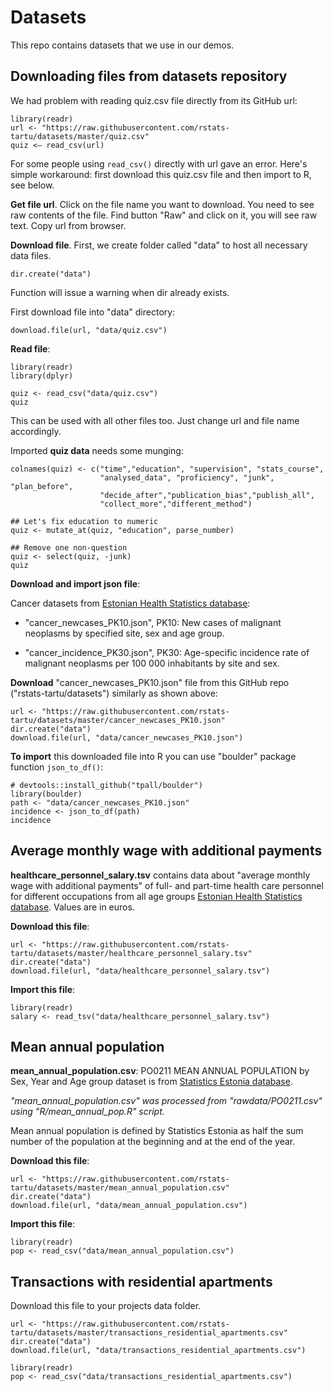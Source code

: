 # Datasets

This repo contains datasets that we use in our demos.

## Downloading files from datasets repository
We had problem with reading quiz.csv file directly from its GitHub url:

```
library(readr)
url <- "https://raw.githubusercontent.com/rstats-tartu/datasets/master/quiz.csv"
quiz <– read_csv(url)
```
For some people using `read_csv()` directly with url gave an error.
Here's simple workaround: first download this quiz.csv file and then import to R, see below. 

**Get file url**.
Click on the file name you want to download. 
You need to see raw contents of the file. 
Find button "Raw" and click on it, you will see raw text.
Copy url from browser.

**Download file**. 
First, we create folder called "data" to host all necessary data files. 

```
dir.create("data")
```

Function will issue a warning when dir already exists.

First download file into "data" directory:
``` 
download.file(url, "data/quiz.csv")
```

**Read file**:
```
library(readr)
library(dplyr)

quiz <- read_csv("data/quiz.csv")
quiz
```
This can be used with all other files too. 
Just change url and file name accordingly.


Imported **quiz data** needs some munging:
```
colnames(quiz) <- c("time","education", "supervision", "stats_course",
                    "analysed_data", "proficiency", "junk", "plan_before",
                    "decide_after","publication_bias","publish_all",
                    "collect_more","different_method")

## Let's fix education to numeric
quiz <- mutate_at(quiz, "education", parse_number)

## Remove one non-question
quiz <- select(quiz, -junk)
quiz
```

**Download and import json file**:

Cancer datasets from [Estonian Health Statistics database](http://pxweb.tai.ee/PXWeb2015/index_en.html):

- "cancer_newcases_PK10.json", PK10: New cases of malignant neoplasms by specified site, sex and age group.

- "cancer_incidence_PK30.json", PK30: Age-specific incidence rate of malignant neoplasms per 100 000 inhabitants by site and sex.

**Download** "cancer_newcases_PK10.json" file from this GitHub repo ("rstats-tartu/datasets") similarly as shown above:
```
url <- "https://raw.githubusercontent.com/rstats-tartu/datasets/master/cancer_newcases_PK10.json"
dir.create("data")
download.file(url, "data/cancer_newcases_PK10.json")
```

**To import** this downloaded file into R you can use "boulder" package function `json_to_df()`:
```
# devtools::install_github("tpall/boulder")
library(boulder)
path <- "data/cancer_newcases_PK10.json"
incidence <- json_to_df(path)
incidence
```

## Average monthly wage with additional payments

**healthcare_personnel_salary.tsv** contains data about "average monthly wage with additional payments" of full- and part-time health care personnel for different occupations from all age groups [Estonian Health Statistics database](http://pxweb.tai.ee/PXWeb2015/pxweb/en/04THressursid/04THressursid__06THTootajatePalk/TT09.px/table/tableViewLayout2/?rxid=466b62f2-f258-4e9a-9590-4a4ac41c7513). Values are in euros.


**Download this file**:
```
url <- "https://raw.githubusercontent.com/rstats-tartu/datasets/master/healthcare_personnel_salary.tsv"
dir.create("data")
download.file(url, "data/healthcare_personnel_salary.tsv")
```
**Import this file**:
```
library(readr)
salary <- read_tsv("data/healthcare_personnel_salary.tsv")
```

## Mean annual population

**mean_annual_population.csv**: PO0211 MEAN ANNUAL POPULATION by Sex, Year and Age group dataset is from [Statistics Estonia database](http://pub.stat.ee/px-web.2001/Dialog/varval.asp?ma=PO0211&ti=MEAN+ANNUAL+POPULATION+BY+SEX+AND+AGE+GROUP&path=../I_Databas/Population/01Population_indicators_and_composition/04Population_figure_and_composition/&lang=1).

*"mean_annual_population.csv" was processed from "rawdata/PO0211.csv" using "R/mean_annual_pop.R" script.*

Mean annual population is defined by Statistics Estonia as half the sum number of the population at the beginning and at the end of the year.

**Download this file**:

```
url <- "https://raw.githubusercontent.com/rstats-tartu/datasets/master/mean_annual_population.csv"
dir.create("data")
download.file(url, "data/mean_annual_population.csv")
```
**Import this file**:
```
library(readr)
pop <- read_csv("data/mean_annual_population.csv")
```

## Transactions with residential apartments

Download this file to your projects data folder.
```
url <- "https://raw.githubusercontent.com/rstats-tartu/datasets/master/transactions_residential_apartments.csv"
dir.create("data")
download.file(url, "data/transactions_residential_apartments.csv")
```

```
library(readr)
pop <- read_csv("data/transactions_residential_apartments.csv")
```



